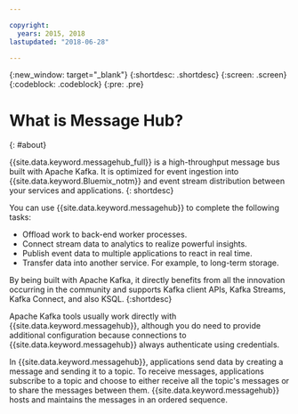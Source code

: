 ```yaml
---

copyright:
  years: 2015, 2018
lastupdated: "2018-06-28"

---
```


{:new_window: target="_blank"}
{:shortdesc: .shortdesc}
{:screen: .screen}
{:codeblock: .codeblock}
{:pre: .pre}

# What is Message Hub?
{: #about}

{{site.data.keyword.messagehub_full}} is a high-throughput message bus built with Apache Kafka. It is optimized for event ingestion into {{site.data.keyword.Bluemix_notm}} and event stream distribution between your services and applications.
{: shortdesc}

You can use {{site.data.keyword.messagehub}} to complete the following tasks:

* Offload work to back-end worker processes.
* Connect stream data to analytics to realize powerful insights.
* Publish event data to multiple applications to react in real time.
* Transfer data into another service. For example, to long-term storage.

By being built with Apache Kafka, it directly benefits from all the innovation occurring in the community and supports Kafka client APIs, Kafka Streams, Kafka Connect, and also KSQL.
{:shortdesc}

Apache Kafka tools usually work directly with {{site.data.keyword.messagehub}}, although you do need to provide additional configuration because connections to {{site.data.keyword.messagehub}} always authenticate using credentials.

In {{site.data.keyword.messagehub}}, applications send data by creating a message and sending it to a topic. To receive messages, applications subscribe to a topic
and choose to either receive all the topic's messages or to share the messages between them.
{{site.data.keyword.messagehub}} hosts and maintains the messages in an ordered sequence. 




